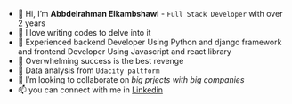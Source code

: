 - 👋 Hi, I’m **Abbdelrahman Elkambshawi** - `Full Stack Developer` with over 2 years
- 👀 I love writing codes to delve into it
- 🌱 Experienced backend Developer Using Python and django framework and frontend Developer Using Javascript and react library
- 👀 Overwhelming success is the best revenge
- 🌱 Data analysis from `Udacity paltform`
- 💞️ I’m looking to collaborate on _big prjects with big companies_
- 📫 you can connect with me in [Linkedin](https://www.linkedin.com/in/abdel-rahman-elkambshawi-09537211a/)
<!---
Elkambshawi/Elkambshawi is a ✨ special ✨ repository because its `README.md` (this file) appears on your GitHub profile.
You can click the Preview link to take a look at your changes.
--->
